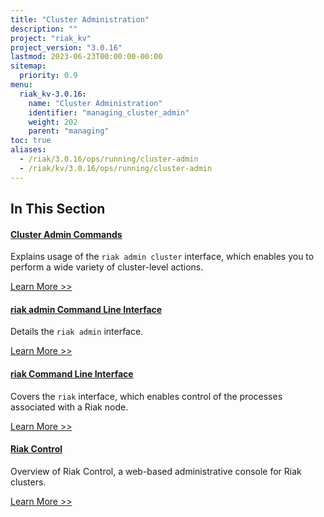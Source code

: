```yaml
---
title: "Cluster Administration"
description: ""
project: "riak_kv"
project_version: "3.0.16"
lastmod: 2023-06-23T00:00:00-00:00
sitemap:
  priority: 0.9
menu:
  riak_kv-3.0.16:
    name: "Cluster Administration"
    identifier: "managing_cluster_admin"
    weight: 202
    parent: "managing"
toc: true
aliases:
  - /riak/3.0.16/ops/running/cluster-admin
  - /riak/kv/3.0.16/ops/running/cluster-admin
---
```


[use admin commands]: ./commands/
[use admin riak cli]: ./riak-cli/
[use admin riak admin]: ./riak-admin/
[use admin riak control]: ./riak-control/

## In This Section

#### [Cluster Admin Commands][use admin commands]

Explains usage of the `riak admin cluster` interface, which enables you to perform a wide variety of cluster-level actions.

[Learn More >>][use admin commands]

#### [riak admin Command Line Interface][use admin riak cli]

Details the `riak admin` interface.

[Learn More >>][use admin riak admin]

#### [riak Command Line Interface][use admin riak admin]

Covers the `riak` interface, which enables control of the processes associated with a Riak node.

[Learn More >>][use admin riak cli]

#### [Riak Control][use admin riak control]

Overview of Riak Control, a web-based administrative console for Riak clusters.

[Learn More >>][use admin riak control]

